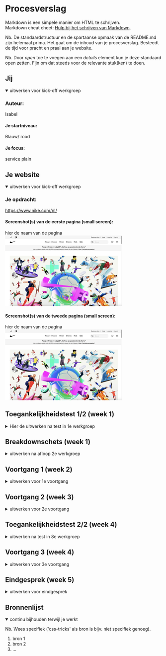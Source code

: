# Procesverslag
Markdown is een simpele manier om HTML te schrijven.  
Markdown cheat cheet: [Hulp bij het schrijven van Markdown](https://github.com/adam-p/markdown-here/wiki/Markdown-Cheatsheet).

Nb. De standaardstructuur en de spartaanse opmaak van de README.md zijn helemaal prima. Het gaat om de inhoud van je procesverslag. Besteedt de tijd voor pracht en praal aan je website.

Nb. Door *open* toe te voegen aan een *details* element kun je deze standaard open zetten. Fijn om dat steeds voor de relevante stuk(ken) te doen.





## Jij

<details open>
  <summary>uitwerken voor kick-off werkgroep</summary>

  ### Auteur:
  Isabel 

  #### Je startniveau:
  Blauw/ rood

  #### Je focus:
  service plain 
 
</details>





## Je website

<details open>
  <summary>uitwerken voor kick-off werkgroep</summary>

  ### Je opdracht:
  https://www.nike.com/nl/

  #### Screenshot(s) van de eerste pagina (small screen): 
  hier de naam van de pagina  
  <img src="readme-images/Nike-home.jpg" width="375px" alt="NIke home page">

  #### Screenshot(s) van de tweede pagina (small screen):
  hier de naam van de pagina  
  <img src="readme-images/Nike-home.jpg" width="375px" alt="dames afdeling nike">
 
</details>



## Toegankelijkheidstest 1/2 (week 1)

<details>
  <summary>Hier de uitwerken na test in 1e werkgroep</summary>

  ### Bevindingen
  Lijst met je bevindingen die in de test naar voren kwamen:
  - de site van nike nu is niet goed geschikt voor screenreader
  - als je over een product hovert dan verteld hij niet wat het is of waar je muis zich bevind
  - je weet niet waar je bent op een pagina
  - je kan niet zien waar je je bevind
  - 

  #### Screenreader
  Hier korte omschrijving 
  - de screenreader leest niet veel voor van de huidige website

  Hier een omschrijving van hoe het opgelost kan worden 
  - bij elk product of linkje/ button een alt tekst toevoegen zodat mensen de site wel kunnen gebruiken.

  #### Muis en Toetsenbord 
  Hier korte omschrijving (met indien nodig afbeeldingen)
  - de site beschrijft wel goed welke knoppen je moet gebruiken op je toetsenbord om terug te gaan
  - als je met je muis over het menu hovert dan zegt hij wel wat het is maar hij leest dan niet alle opties in het menu

  Hier een omschrijving van hoe het opgelost kan worden 
  - zelfde als hier voor voor alles een alt tekst toevoegen

  #### Motoriek (shocks, elastiekjes)
  Hier korte omschrijving (met indien nodig afbeeldingen)
  - we hebben geen shocks/ elastiekjes gebruikt
  Hier een omschrijving van hoe het opgelost kan worden (met indien nodig afbeeldingen)


  #### Visueel (brillen, contrast, kleurenblind, dark/light). 
  
  - er worden niet veel kleuren gebruikt de meeste kleur die wordt gebruikt is zwart en wit
  - spraak wordt niet goed gebruikt, als mensen blind zijn is het lastig om deze site te gebruiken

  Hier een omschrijving van hoe het opgelost kan worden (met indien nodig afbeeldingen)
  - Zorgen dat er altijd een goed contrast is op de website zodat mensen met kleurenblindheid ook de site makkelijk kunen gebruiken

</details>



## Breakdownschets (week 1)

<details>
  <summary>uitwerken na afloop 2e werkgroep</summary>

  ### de hele pagina: 
  <img src="readme-images/breakdown.png" width="375px" alt="breakdown van de hele pagina">



</details>



## Voortgang 1 (week 2)

<details>
  <summary>uitwerken voor 1e voortgang</summary>

  ### Stand van zaken
  hier dit ging goed & dit was lastig 
  - hoe ga ik er een video in krijgen
  - slider maken
  - 


  ### Agenda voor meeting
  samen met je groepje opstellen

  | student 1      | student 2          | student 3    | student 4        |
  | ---            | ---                | ---          | ---              |
  | Vragen stellen | elkaar helpen      | Feedback     | en dan ik dat    |
  | vragen die op  |                    | geven aan    | dit wil ik zeker |
  | elkaar lijken  |                    | elkaar       | ...              |


  ### Verslag van meeting
  hier na afloop snel de uitkomsten van de meeting vastleggen

  - nog goed kijken naar alle punten van toegankelijkheid
  - tweede pagina maken
  - video er in zetten 

</details>





## Voortgang 2 (week 3)

<details>
  <summary>uitwerken voor 2e voortgang</summary>

  ### Stand van zaken
  - het was lastig om de video er in te krijgen
  - had ook een fout gemaakt was sections vergeten
  - dus kon alles weer opnieuw positioneren maar dat is gelukt


  ### Agenda voor meeting
  samen met je groepje opstellen

  | student 1      | student 2          | student 3    | student 4        |
  | ---            | ---                | ---          | ---              |
  | dit bespreken  | en dit             | en ik dit    | en dan ik dat    |
  | en dat ook nog | dit als er tijd is | nog een punt | dit wil ik zeker |
  | ...            | ...                | ...          | ...              |


  ### Verslag van meeting
  hier na afloop snel de uitkomsten van de meeting vastleggen

  - punt 1
  - punt 2
  - nog een punt
- ...

</details>





## Toegankelijkheidstest 2/2 (week 4)

<details>
  <summary>uitwerken na test in 8e werkgroep</summary>

  ### Bevindingen
  Lijst met je bevindingen die in de test naar voren kwamen (geef ook aan wat er verbeterd is):

  #### Screenreader
  Hier korte omschrijving (met indien nodig afbeeldingen)

  Hier een omschrijving van hoe het opgelost kan worden (met indien nodig afbeeldingen)


  #### Muis en Toetsenbord 
  Hier korte omschrijving (met indien nodig afbeeldingen)

  Hier een omschrijving van hoe het opgelost kan worden (met indien nodig afbeeldingen)


  #### Motoriek (shocks, elastiekjes)
  Hier korte omschrijving (met indien nodig afbeeldingen)

  Hier een omschrijving van hoe het opgelost kan worden (met indien nodig afbeeldingen)


  #### Visueel (brillen, contrast, kleurenblind, dark/light). 
  Hier korte omschrijving (met indien nodig afbeeldingen)

  Hier een omschrijving van hoe het opgelost kan worden (met indien nodig afbeeldingen)

</details>





## Voortgang 3 (week 4)

<details>
  <summary>uitwerken voor 3e voortgang</summary>

  ### Stand van zaken
  hier dit ging goed & dit was lastig (neem ook screenshots op van delen van je website en code)


  ### Agenda voor meeting
  samen met je groepje opstellen

  | student 1      | student 2          | student 3    | student 4        |
  | ---            | ---                | ---          | ---              |
  | dit bespreken  | en dit             | en ik dit    | en dan ik dat    |
  | en dat ook nog | dit als er tijd is | nog een punt | dit wil ik zeker |
  | ...            | ...                | ...          | ...              |


  ### Verslag van meeting
  hier na afloop snel de uitkomsten van de meeting vastleggen

  - punt 1
  - punt 2
  - nog een punt
  - ...

</details>





## Eindgesprek (week 5)

<details>
  <summary>uitwerken voor eindgesprek</summary>

  ### Je uitkomst - karakteristiek screenshots:
  <img src="readme-images/dummy-plaatje.jpg" width="375px" alt="uitomst opdracht 1">


  ### Dit ging goed/Heb ik geleerd: 
  Korte omschrijving met plaatjes

  <img src="readme-images/dummy-plaatje.jpg" width="375px" alt="top">


  ### Dit was lastig/Is niet gelukt:
  Korte omschrijving met plaatjes

  <img src="readme-images/dummy-plaatje.jpg" width="375px" alt="bummer">
</details>





## Bronnenlijst

<details open>
  <summary>continu bijhouden terwijl je werkt</summary>

  Nb. Wees specifiek ('css-tricks' als bron is bijv. niet specifiek genoeg).

  1. bron 1
  2. bron 2
  3. ...

</details>